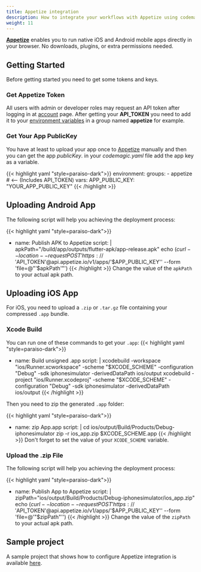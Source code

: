 ```yaml
---
title: Appetize integration
description: How to integrate your workflows with Appetize using codemagic.yaml
weight: 11
---
```


[**Appetize**](https://appetize.io/) enables you to run native iOS and Android mobile apps directly in your browser. No downloads, plugins, or extra permissions needed. 

## Getting Started
Before getting started you need to get some tokens and keys.

### Get Appetize Token
All users with admin or developer roles may request an API token after logging in at [account](https://appetize.io/account) page.
After getting your **API_TOKEN** you need to add it to your [environment variables](/variables/environment-variable-groups/#storing-sensitive-valuesfiles) in a group named **appetize** for example.

### Get Your App PublicKey
You have at least to upload your app once to [Appetize](https://appetize.io/upload) manually and then you can get the app *publicKey*.
in your *codemagic.yaml* file add the app key as a variable.

{{< highlight yaml "style=paraiso-dark">}}
    environment:
      groups:
        - appetize # <-- (Includes API_TOKEN)
      vars:
        APP_PUBLIC_KEY: "YOUR_APP_PUBLIC_KEY"
{{< /highlight >}}

## Uploading Android App
The following script will help you achieving the deployment process:

{{< highlight yaml "style=paraiso-dark">}}
- name: Publish APK to Appetize
  script: | 
    apkPath="/build/app/outputs/flutter-apk/app-release.apk"
    echo $(curl --location --request POST 'https://'$API_TOKEN'@api.appetize.io/v1/apps/'$APP_PUBLIC_KEY'' --form 'file=@"'$apkPath'"')
{{< /highlight >}}
Change the value of the `apkPath` to your actual apk path.

## Uploading iOS App
For iOS, you need to upload a `.zip` or `.tar.gz` file containing your compressed `.app` bundle.

### Xcode Build
You can run one of these commands to get your `.app`:
{{< highlight yaml "style=paraiso-dark">}}
- name: Build unsigned .app
  script: | 
    xcodebuild -workspace "ios/Runner.xcworkspace" -scheme "$XCODE_SCHEME" -configuration "Debug" -sdk iphonesimulator -derivedDataPath ios/output
    xcodebuild -project   "ios/Runner.xcodeproj"   -scheme "$XCODE_SCHEME" -configuration "Debug" -sdk iphonesimulator -derivedDataPath ios/output
{{< /highlight >}}

Then you need to zip the generated `.app` folder:

{{< highlight yaml "style=paraiso-dark">}}
- name: zip App.app
  script: | 
    cd ios/output/Build/Products/Debug-iphonesimulator
    zip -r ios_app.zip $XCODE_SCHEME.app
{{< /highlight >}}
Don't forget to set the value of your `XCODE_SCHEME` variable.

### Upload the .zip File
The following script will help you achieving the deployment process:

{{< highlight yaml "style=paraiso-dark">}}
- name: Publish App to Appetize
  script: | 
    zipPath="ios/output/Build/Products/Debug-iphonesimulator/ios_app.zip"
    echo $(curl --location --request POST 'https://'$API_TOKEN'@api.appetize.io/v1/apps/'$APP_PUBLIC_KEY'' --form 'file=@'"$zipPath"'')
{{< /highlight >}}
Change the value of the `zipPath` to your actual apk path.

## Sample project

A sample project that shows how to configure Appetize integration is available [here](https://github.com/codemagic-ci-cd/codemagic-sample-projects/tree/main/integrations/appetize_integration_demo_project).

